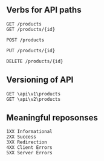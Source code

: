 ## Verbs for API paths
```
GET /products
GET /products/{id}

POST /products

PUT /products/{id}

DELETE /products/{id}
```

## Versioning of API

```
GET \api\v1\products
GET \api\v2\products
```

## Meaningful reposonses

```
1XX Informational
2XX Success
3XX Redirection
4XX Client Errors
5XX Server Errors
```
